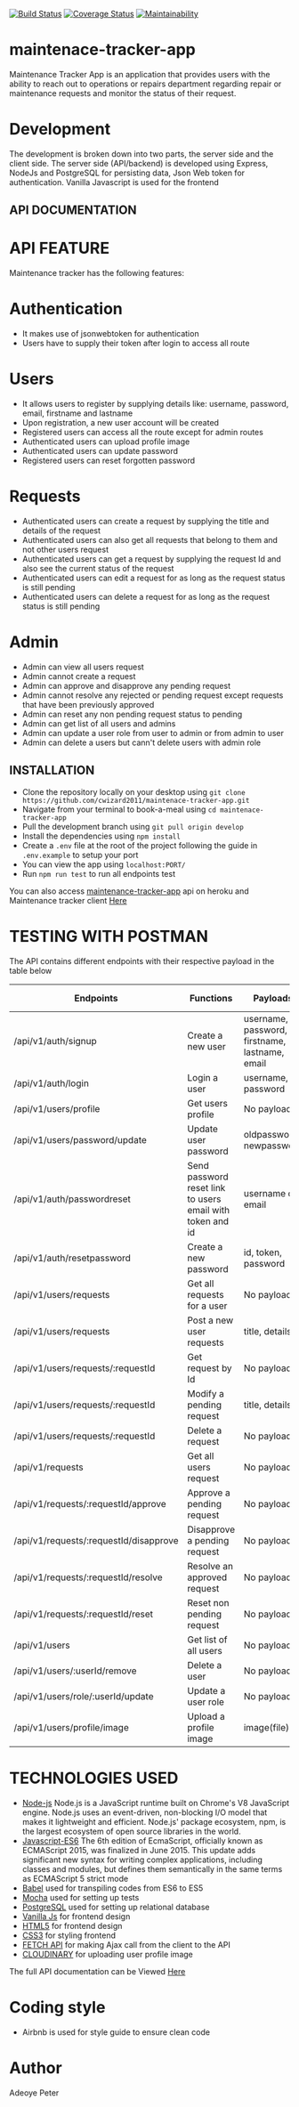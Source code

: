 [![Build Status](https://travis-ci.org/cwizard2011/maintenace-tracker-app.svg?branch=develop)](https://travis-ci.org/cwizard2011/maintenace-tracker-app)
[![Coverage Status](https://coveralls.io/repos/github/cwizard2011/maintenace-tracker-app/badge.svg)](https://coveralls.io/github/cwizard2011/maintenace-tracker-app)
[![Maintainability](https://api.codeclimate.com/v1/badges/bff176c8393b39668f7e/maintainability)](https://codeclimate.com/github/cwizard2011/maintenace-tracker-app/maintainability)

# maintenace-tracker-app
Maintenance Tracker App is an application that provides users with the ability to reach out to  operations or repairs department regarding repair or maintenance requests and monitor the  status of their request. 

# Development
The development is broken down into two parts, the server side and the client side. The server side (API/backend) is developed using Express, NodeJs and PostgreSQL for persisting data, Json Web token for authentication. Vanilla Javascript is used for the frontend

## API DOCUMENTATION

# API FEATURE
Maintenance tracker has the following features:

# Authentication
- It makes use of jsonwebtoken for authentication
- Users have to supply their token after login to access all route

# Users
- It allows users to register by supplying details like: username, password, email, firstname and lastname
- Upon registration, a new user account will be created
- Registered users can access all the route except for admin routes
- Authenticated users can upload profile image
- Authenticated users can update password
- Registered users can reset forgotten password

# Requests
- Authenticated users can create a request by supplying the title and details of the request
- Authenticated users can also get all requests that belong to them and not other users request
- Authenticated users can get a request by supplying the request Id and also see the current status of the request
- Authenticated users can edit a request for as long as the request status is still pending
- Authenticated users can delete a request for as long as the request status is still pending

# Admin
- Admin can view all users request
- Admin cannot create a request
- Admin can approve and disapprove any pending request
- Admin cannot resolve any rejected or pending request except requests that have been previously approved
- Admin can reset any non pending request status to pending
- Admin can get list of all users and admins
- Admin can update a user role from user to admin or from admin to user
- Admin can delete a users but cann't delete users with admin role


## INSTALLATION
- Clone the repository locally on your desktop using ```git clone https://github.com/cwizard2011/maintenace-tracker-app.git```
- Navigate from your terminal to book-a-meal using ```cd maintenace-tracker-app```
- Pull the development branch using ```git pull origin develop```
- Install the dependencies using ```npm install```
- Create a ```.env``` file at the root of the project following the guide in ```.env.example``` to setup your port
- You can view the app using ```localhost:PORT/```
- Run ```npm run test``` to run all endpoints test

You can also access [maintenance-tracker-app](http://peter-maintenance-app.herokuapp.com/) api on heroku and Maintenance tracker client [Here](https://maintenance-tracker-client.herokuapp.com/)

# TESTING WITH POSTMAN
The API contains different endpoints with their respective payload in the table below

|Endpoints|Functions|Payloads|Requets Method|
|---------|---------|--------|--------------|
|/api/v1/auth/signup| Create a new user|username, password, firstname, lastname, email| POST|
|/api/v1/auth/login| Login a user|username, password| POST|
|/api/v1/users/profile| Get users profile|No payload| GET|
|/api/v1/users/password/update| Update user password|oldpassword, newpassword| PUT|
|/api/v1/auth/passwordreset| Send password reset link to users email with token and id|username or email| POST|
|/api/v1/auth/resetpassword| Create a new password|id, token, password| POST|
|/api/v1/users/requests| Get all requests for a user|No payload|GET|
|/api/v1/users/requests| Post a new user requests|title, details| POST|
|/api/v1/users/requests/:requestId| Get request by Id|No payload| GET|
|/api/v1/users/requests/:requestId| Modify a pending request|title, details| PUT|
|/api/v1/users/requests/:requestId| Delete a request|No payload| DELETE|
|/api/v1/requests| Get all users request|No payload|GET|
|/api/v1/requests/:requestId/approve| Approve a pending request|No payload| PUT|
|/api/v1/requests/:requestId/disapprove| Disapprove a pending request|No payload| PUT|
|/api/v1/requests/:requestId/resolve| Resolve an approved request|No payload| PUT|
|/api/v1/requests/:requestId/reset| Reset non pending request|No payload| PUT|
|/api/v1/users| Get list of all users|No payload|GET|
|/api/v1/users/:userId/remove| Delete a user| No payload| DELETE|
|/api/v1/users/role/:userId/update| Update a user role| No payload| PUT|
|/api/v1/users/profile/image| Upload a profile image| image(file)| PUT|

# TECHNOLOGIES USED
- [Node-js](https://nodejs.org/en/) Node.js is a JavaScript runtime built on Chrome's V8 JavaScript engine. Node.js uses an event-driven, non-blocking I/O model that makes it lightweight and efficient. Node.js' package ecosystem, npm, is the largest ecosystem of open source libraries in the world.
- [Javascript-ES6](https://en.wikipedia.org/wiki/ECMAScript) The 6th edition of EcmaScript, officially known as ECMAScript 2015, was finalized in June 2015. This update adds significant new syntax for writing complex applications, including classes and modules, but defines them semantically in the same terms as ECMAScript 5 strict mode
- [Babel](https://babeljs.io/) used for transpiling codes from ES6 to ES5
- [Mocha](https://mochajs.org/) used for setting up tests
- [PostgreSQL](https://www.postgresql.org/) used for setting up relational database
- [Vanilla Js](https://developer.mozilla.org/en-US/docs/Web/JavaScript) for frontend design
- [HTML5](https://developer.mozilla.org/en-US/docs/Web/Guide/HTML/HTML5) for frontend design
- [CSS3](https://developer.mozilla.org/en-US/docs/Web/CSS/CSS3) for styling frontend
- [FETCH API](https://developer.mozilla.org/en-US/docs/Web/API/Fetch_API) for making Ajax call from the client to the API
- [CLOUDINARY](https://cloudinary.com/) for uploading user profile image

The full API documentation can be Viewed [Here](https://maintenancetracker2.docs.apiary.io/#)

# Coding style
- Airbnb is used for style guide to ensure clean code

# Author
Adeoye Peter
